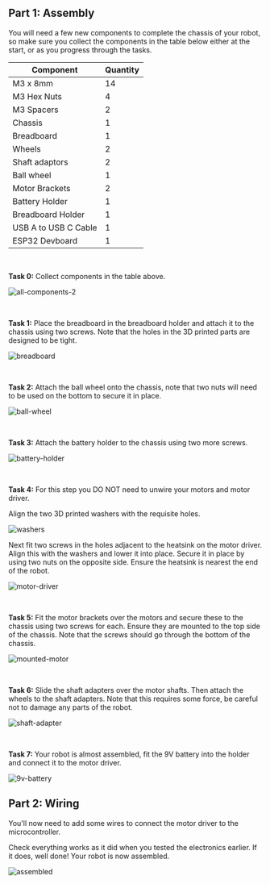 ## Part 1: Assembly

You will need a few new components to complete the chassis of your robot, so make sure you collect the components in the table below either at the start, or as you progress through the tasks.

| Component   | Quantity    |
| ----------- | ----------- |
| M3 x 8mm    | 14          |
| M3 Hex Nuts | 4           |
| M3 Spacers  | 2           |
| Chassis     | 1           |
| Breadboard  | 1           |
| Wheels      | 2           |
| Shaft adaptors | 2        |
| Ball wheel  | 1           |
| Motor Brackets    | 2          |
| Battery Holder    | 1          |
| Breadboard Holder    | 1          |
| USB A to USB C Cable   | 1          |
| ESP32 Devboard   | 1          |

<br>

**Task 0:** Collect components in the table above.

![all-components-2](/2024-Autumn/images/all-components-2.jpg)

<br>

**Task 1:** Place the breadboard in the breadboard holder and attach it to the chassis using two screws. Note that the holes in the 3D printed parts are designed to be tight. 

![breadboard](/2024-Autumn/images/breadboard.jpg)

<br>

**Task 2:** Attach the ball wheel onto the chassis, note that two nuts will need to be used on the bottom to secure it in place.

![ball-wheel](/2024-Autumn/images/ball-wheel.jpg)

<br>

**Task 3:** Attach the battery holder to the chassis using two more screws.

![battery-holder](/2024-Autumn/images/battery-holder.jpg)

<br>

**Task 4:** For this step you DO NOT need to unwire your motors and motor driver. 

Align the two 3D printed washers with the requisite holes. 

![washers](/2024-Autumn/images/washers.jpg)

Next fit two screws in the holes adjacent to the heatsink on the motor driver. Align this with the washers and lower it into place. Secure it in place by using two nuts on the opposite side. Ensure the heatsink is nearest the end of the robot. 

![motor-driver](/2024-Autumn/images/motor-driver.jpg)

<br>

**Task 5:** Fit the motor brackets over the motors and secure these to the chassis using two screws for each. Ensure they are mounted to the top side of the chassis. Note that the screws should go through the bottom of the chassis.  

![mounted-motor](/2024-Autumn/images/mounted-motor.jpg)

<br>


**Task 6:** Slide the shaft adapters over the motor shafts. Then attach the wheels to the shaft adapters. Note that this requires some force, be careful not to damage any parts of the robot. 

![shaft-adapter](/2024-Autumn/images/shaft-adapter.jpg)

<br>

**Task 7:** Your robot is almost assembled, fit the 9V battery into the holder and connect it to the motor driver.

![9v-battery](/2024-Autumn/images/9v-battery.jpg)

## Part 2: Wiring

You'll now need to add some wires to connect the motor driver to the microcontroller.

Check everything works as it did when you tested the electronics earlier. If it does, well done! Your robot is now assembled. 

![assembled](/2024-Autumn/images/assembled.jpg)

<br>

